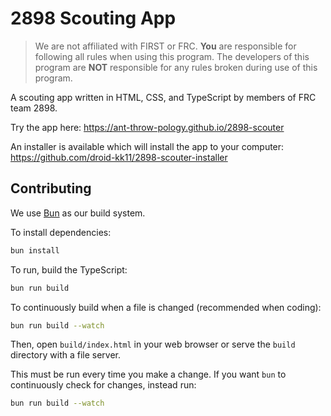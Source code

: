 # 2898 Scouting App
> We are not affiliated with FIRST or FRC. **You** are responsible for following all rules when using this program. The developers of this program are **NOT** responsible for any rules broken during use of this program.

A scouting app written in HTML, CSS, and TypeScript by members of FRC team 2898.

Try the app here: https://ant-throw-pology.github.io/2898-scouter

An installer is available which will install the app to your computer: https://github.com/droid-kk11/2898-scouter-installer

## Contributing

We use [Bun](https://bun.sh/) as our build system.

To install dependencies:

```bash
bun install
```

To run, build the TypeScript:
```bash
bun run build
```

To continuously build when a file is changed (recommended when coding):
```bash
bun run build --watch
```

Then, open `build/index.html` in your web browser or serve the `build` directory with a file server.

This must be run every time you make a change. If you want `bun` to continuously check for changes, instead run:

```bash
bun run build --watch
```

